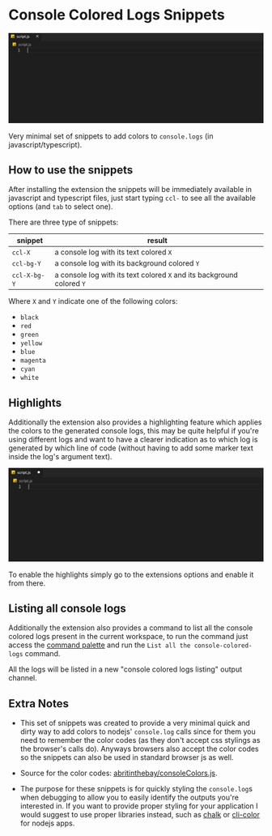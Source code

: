 # Console Colored Logs Snippets

![demo of ccl-red](demo-ccl-red.gif)

Very minimal set of snippets to add colors to `console.logs` (in javascript/typescript).

## How to use the snippets

After installing the extension the snippets will be immediately available in javascript and typescript files, just start typing `ccl-` to see all the available options (and `tab` to select one).

There are three type of snippets:

| snippet     | result                                                                 |
|-------------|------------------------------------------------------------------------|
|`ccl-X`      | a console log with its text colored `X`                                |
|`ccl-bg-Y`   | a console log with its background colored `Y`                          |
|`ccl-X-bg-Y` | a console log with its text colored `X` and its background colored `Y` |

Where `X` and `Y` indicate one of the following colors:
- `black`
- `red`
- `green`
- `yellow`
- `blue`
- `magenta`
- `cyan`
- `white`

## Highlights

Additionally the extension also provides a highlighting feature which applies the colors to the generated console logs, this may be quite helpful if you're using different logs and want to have a clearer indication as to which log is generated by which line of code (without having to add some marker text inside the log's argument text).

![demo of highlights](demo-highlights.gif)

To enable the highlights simply go to the extensions options and enable it from there.

## Listing all console logs

Additionally the extension also provides a command to list all the console colored logs present in the current workspace, to run the command just access the [command palette](https://code.visualstudio.com/docs/getstarted/userinterface#_command-palette) and run the `List all the console-colored-logs` command.

All the logs will be listed in a new "console colored logs listing" output channel.

## Extra Notes

- This set of snippets was created to provide a very minimal quick and dirty way to add colors to nodejs' `console.log` calls since for them you need to remember the color codes (as they don't accept css stylings as the browser's calls do). Anyways browsers also accept the color codes so the snippets can also be used in standard browser js as well.

- Source for the color codes: [abritinthebay/consoleColors.js](https://gist.github.com/abritinthebay/d80eb99b2726c83feb0d97eab95206c4).

- The purpose for these snippets is for quickly styling the `console.log`s when debugging to allow you to
easily identify the outputs you're interested in. If you want to provide proper styling for your application I would suggest to use proper libraries instead, such as [chalk](https://github.com/chalk/chalk) or [cli-color](https://github.com/medikoo/cli-color) for nodejs apps.
